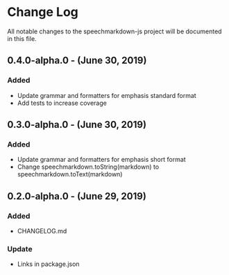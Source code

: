 # Change Log
All notable changes to the speechmarkdown-js project will be documented in this file.

## 0.4.0-alpha.0 - (June 30, 2019)
### Added
- Update grammar and formatters for emphasis standard format
- Add tests to increase coverage

## 0.3.0-alpha.0 - (June 30, 2019)
### Added
- Update grammar and formatters for emphasis short format
- Change speechmarkdown.toString(markdown) to speechmarkdown.toText(markdown)


## 0.2.0-alpha.0 - (June 29, 2019)
### Added
- CHANGELOG.md

### Update
- Links in package.json